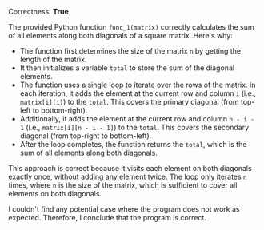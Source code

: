 Correctness: **True**.

The provided Python function `func_1(matrix)` correctly calculates the sum of all elements along both diagonals of a square matrix. Here's why:

* The function first determines the size of the matrix `n` by getting the length of the matrix.
* It then initializes a variable `total` to store the sum of the diagonal elements.
* The function uses a single loop to iterate over the rows of the matrix. In each iteration, it adds the element at the current row and column `i` (i.e., `matrix[i][i]`) to the `total`. This covers the primary diagonal (from top-left to bottom-right).
* Additionally, it adds the element at the current row and column `n - i - 1` (i.e., `matrix[i][n - i - 1]`) to the `total`. This covers the secondary diagonal (from top-right to bottom-left).
* After the loop completes, the function returns the `total`, which is the sum of all elements along both diagonals.

This approach is correct because it visits each element on both diagonals exactly once, without adding any element twice. The loop only iterates `n` times, where `n` is the size of the matrix, which is sufficient to cover all elements on both diagonals.

I couldn't find any potential case where the program does not work as expected. Therefore, I conclude that the program is correct.